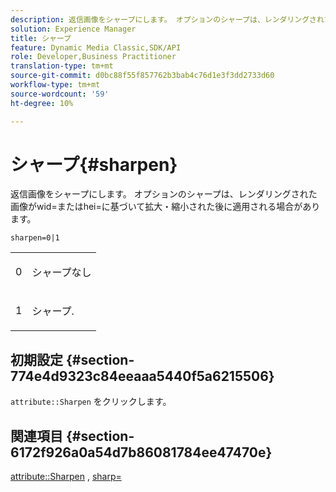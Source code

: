 ```yaml
---
description: 返信画像をシャープにします。 オプションのシャープは、レンダリングされた画像がwid=またはhei=に基づいて拡大・縮小された後に適用される場合があります。
solution: Experience Manager
title: シャープ
feature: Dynamic Media Classic,SDK/API
role: Developer,Business Practitioner
translation-type: tm+mt
source-git-commit: d0bc88f55f857762b3bab4c76d1e3f3dd2733d60
workflow-type: tm+mt
source-wordcount: '59'
ht-degree: 10%

---
```



# シャープ{#sharpen}

返信画像をシャープにします。 オプションのシャープは、レンダリングされた画像がwid=またはhei=に基づいて拡大・縮小された後に適用される場合があります。

`sharpen=0|1`

<table id="simpletable_E14B914834A241BA8B5FC42F07D34EEB"> 
 <tr class="strow"> 
  <td class="stentry"> <p>0 </p></td> 
  <td class="stentry"> <p>シャープなし </p></td> 
 </tr> 
 <tr class="strow"> 
  <td class="stentry"> <p>1 </p></td> 
  <td class="stentry"> <p>シャープ. </p></td> 
 </tr> 
</table>

## 初期設定 {#section-774e4d9323c84eeaaa5440f5a6215506}

`attribute::Sharpen` をクリックします。

## 関連項目 {#section-6172f926a0a54d7b86081784ee47470e}

[attribute::Sharpen](../../../../../ir-api/material-cat/image-rendering-api-ref/c-ir-material-catalog/c-ir-attributes-reference/r-ir-cat-sharpen.md#reference-18df922f3a3f403a97ccaaa15042e30a) ,  [sharp=](../../../../../ir-api/http-protocol/image-rendering-api-ref/c-ir-http-protocol-ref/c-ir-http-protocol-command-reference/r-ir-http-sharp.md#reference-acdd87f6b5de4e3a85e5d3c03022a35a)
